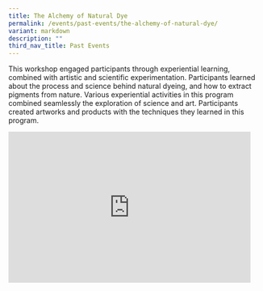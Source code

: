 ```yaml
---
title: The Alchemy of Natural Dye
permalink: /events/past-events/the-alchemy-of-natural-dye/
variant: markdown
description: ""
third_nav_title: Past Events
---
```

This workshop engaged participants through experiential learning, combined with artistic and scientific experimentation. Participants learned about the process and science behind natural dyeing, and how to extract pigments from nature. Various experiential activities in this program combined seamlessly the exploration of science and art. Participants created artworks and products with the techniques they learned in this program.

<iframe allowfullscreen="true" height="299" width="480" frameborder="0" src="https://docs.google.com/presentation/d/e/2PACX-1vRVcC_VleGilXJPmgqKxc2QRj-ANHfRXEANRPs8D8k5zsy_k7S5NaiqFt7snoVw7NSHnCyfcfBzWmGG/embed?start=true&amp;loop=true&amp;delayms=5000"></iframe>